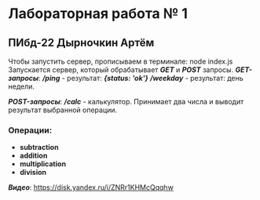 # Лабораторная работа № 1 
## ПИбд-22 Дырночкин Артём

Чтобы запустить сервер, прописываем в терминале: node index.js
Запускается сервер, который обрабатывает ***GET*** и ***POST*** запросы.
***GET-запросы***:
***/ping*** - результат: ***{status: 'ok'}***
***/weekday*** - результат: день недели.


***POST-запросы***:
***/сalc*** - калькулятор. Принимает два числа и выводит результат выбранной операции.
### Операции:
* **subtraction**
* **addition**
* **multiplication**
* **division**

***Видео***: https://disk.yandex.ru/i/ZNRr1KHMcQqqhw
